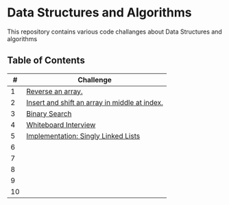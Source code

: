 # Data Structures and Algorithms

This repository contains various code challanges about Data Structures and algorithms

## Table of Contents

| #  | Challenge                                                |
|----|----------------------------------------------------------|
| 1  | [Reverse an array.](code-challange-class01/array_reverse.md) |
| 2  | [Insert and shift an array in middle at index.](code-challange-class02/insert-shift-array.md) |
| 3  | [Binary Search](code-challange-class03/array-binary-search.md) |
| 4  | [Whiteboard Interview](code-challange-class04/whiteboard_interview.md)                                                         |
| 5  | [Implementation: Singly Linked Lists](code_challange_class05/linked-list.md) |
| 6  |                                                          |
| 7  |                                                          |
| 8  |                                                          |
| 9  |                                                          |
| 10 |                                                          |
